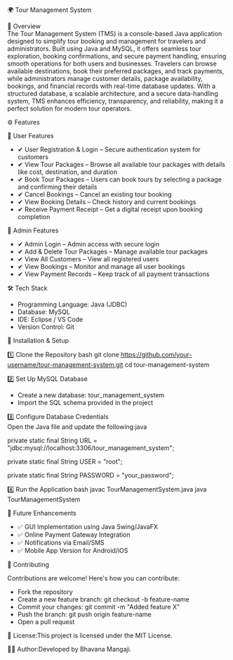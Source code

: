 🌍 Tour Management System

📌 Overview  
The Tour Management System (TMS) is a console-based Java application designed to simplify tour booking and management for travelers and administrators. 
Built using Java and MySQL, it offers seamless tour exploration, booking confirmations, and secure payment handling, ensuring smooth operations for both users and businesses. 
Travelers can browse available destinations, book their preferred packages, and track payments,
while administrators manage customer details, package availability, bookings, and financial records with real-time database updates.
With a structured database, a scalable architecture, and a secure data-handling system, TMS enhances efficiency, transparency, and reliability, making it a perfect solution for modern tour operators. 

⚙ Features

🔹 User Features
- ✔ User Registration & Login – Secure authentication system for customers  
- ✔ View Tour Packages – Browse all available tour packages with details like cost, destination, and duration  
- ✔ Book Tour Packages – Users can book tours by selecting a package and confirming their details  
- ✔ Cancel Bookings – Cancel an existing tour booking  
- ✔ View Booking Details – Check history and current bookings  
- ✔ Receive Payment Receipt – Get a digital receipt upon booking completion

🔹 Admin Features
- ✔ Admin Login – Admin access with secure login  
- ✔ Add & Delete Tour Packages – Manage available tour packages  
- ✔ View All Customers – View all registered users  
- ✔ View Bookings – Monitor and manage all user bookings  
- ✔ View Payment Records – Keep track of all payment transactions  

 🛠 Tech Stack

- Programming Language: Java (JDBC)  
- Database: MySQL  
- IDE: Eclipse / VS Code  
- Version Control: Git  

🚀 Installation & Setup

1️⃣ Clone the Repository
bash
git clone https://github.com/your-username/tour-management-system.git
cd tour-management-system

2️⃣ Set Up MySQL Database  
- Create a new database: tour_management_system  
- Import the SQL schema provided in the project  

3️⃣ Configure Database Credentials  
Open the Java file and update the following:java

private static final String URL = "jdbc:mysql://localhost:3306/tour_management_system";

private static final String USER = "root";

private static final String PASSWORD = "your_password";

4️⃣ Run the Application
bash
javac TourManagementSystem.java
java TourManagementSystem

📝 Future Enhancements

- ✅ GUI Implementation using Java Swing/JavaFX  
- ✅ Online Payment Gateway Integration  
- ✅ Notifications via Email/SMS  
- ✅ Mobile App Version for Android/iOS  

🤝 Contributing

Contributions are welcome! Here's how you can contribute:

- Fork the repository  
- Create a new feature branch:  git checkout -b feature-name  
- Commit your changes:  git commit -m "Added feature X"  
- Push the branch:   git push origin feature-name  
- Open a pull request  

📜 License:This project is licensed under the MIT License.

👩‍💻 Author:Developed by Bhavana Mangaji.
